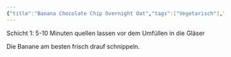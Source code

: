 ```yaml
---
{"title":"Banana Chocolate Chip Overnight Oat","tags":["Vegetarisch"],"ingredientList":[{"title":"Schicht 1","ingredients":["100g Haferflocken","4 EL Sojajoghurt","1 EL Ahornsirup","1 EL Backkakao","1 Prise Salz","200ml Milchalternative","1 EL Chiasamen"]},{"title":"Schicht 2","ingredients":["250-300g Sojajoghurt","kleingehackte Zartbitterschokolade","Süße nach Wahl"]},{"title":"Schicht 3","ingredients":["1 Banane","Zartbitter Schokodrops","etwas Zimt"]}]}
---
```

Schicht 1: 5-10 Minuten quellen lassen vor dem Umfüllen in die Gläser

Die Banane am besten frisch drauf schnippeln.